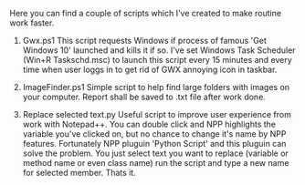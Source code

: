 Here you can find a couple of scripts which I've created to make routine work faster.

1. Gwx.ps1 
This script requests Windows if process of famous 'Get Windows 10' launched and kills it if so.
I've set Windows Task Scheduler (Win+R Taskschd.msc) to launch this script every 15 minutes and every time when user loggs in to get rid of GWX annoying icon in taskbar.

2. ImageFinder.ps1
Simple script to help find large folders with images on your computer. Report shall be saved to .txt file after work done.

3. Replace selected text.py
Useful script to improve user experience from work with Notepad++. You can double click and NPP highlights the variable you've clicked on, but no chance to change it's name by NPP features. Fortunately NPP pluguin 'Python Script' and this pluguin can solve the problem.
You just select text you want to replace (variable or method name or even class name) run the script and type a new name for selected member. Thats it.

